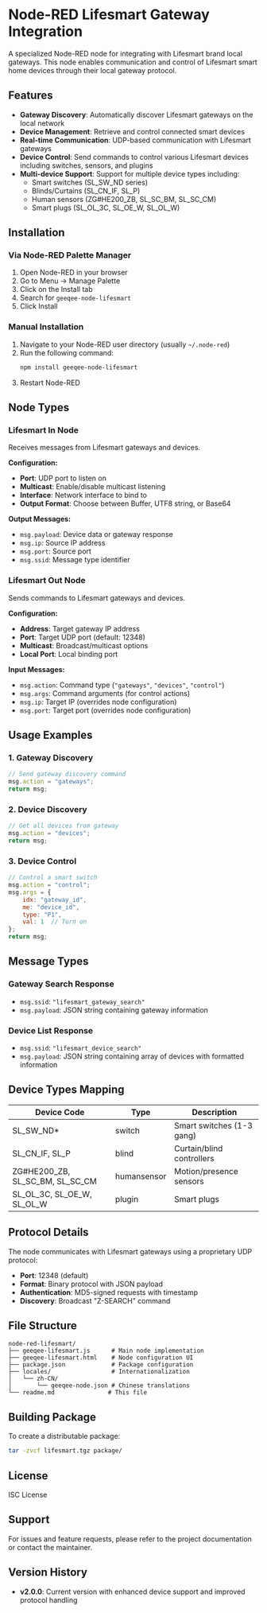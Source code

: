 # Node-RED Lifesmart Gateway Integration

A specialized Node-RED node for integrating with Lifesmart brand local gateways. This node enables communication and control of Lifesmart smart home devices through their local gateway protocol.

## Features

- **Gateway Discovery**: Automatically discover Lifesmart gateways on the local network
- **Device Management**: Retrieve and control connected smart devices
- **Real-time Communication**: UDP-based communication with Lifesmart gateways
- **Device Control**: Send commands to control various Lifesmart devices including switches, sensors, and plugins
- **Multi-device Support**: Support for multiple device types including:
  - Smart switches (SL_SW_ND series)
  - Blinds/Curtains (SL_CN_IF, SL_P)
  - Human sensors (ZG#HE200_ZB, SL_SC_BM, SL_SC_CM)
  - Smart plugs (SL_OL_3C, SL_OE_W, SL_OL_W)

## Installation

### Via Node-RED Palette Manager
1. Open Node-RED in your browser
2. Go to Menu → Manage Palette
3. Click on the Install tab
4. Search for `geeqee-node-lifesmart`
5. Click Install

### Manual Installation
1. Navigate to your Node-RED user directory (usually `~/.node-red`)
2. Run the following command:
   ```bash
   npm install geeqee-node-lifesmart
   ```
3. Restart Node-RED

## Node Types

### Lifesmart In Node
Receives messages from Lifesmart gateways and devices.

**Configuration:**
- **Port**: UDP port to listen on
- **Multicast**: Enable/disable multicast listening
- **Interface**: Network interface to bind to
- **Output Format**: Choose between Buffer, UTF8 string, or Base64

**Output Messages:**
- `msg.payload`: Device data or gateway response
- `msg.ip`: Source IP address
- `msg.port`: Source port
- `msg.ssid`: Message type identifier

### Lifesmart Out Node
Sends commands to Lifesmart gateways and devices.

**Configuration:**
- **Address**: Target gateway IP address
- **Port**: Target UDP port (default: 12348)
- **Multicast**: Broadcast/multicast options
- **Local Port**: Local binding port

**Input Messages:**
- `msg.action`: Command type (`"gateways"`, `"devices"`, `"control"`)
- `msg.args`: Command arguments (for control actions)
- `msg.ip`: Target IP (overrides node configuration)
- `msg.port`: Target port (overrides node configuration)

## Usage Examples

### 1. Gateway Discovery
```javascript
// Send gateway discovery command
msg.action = "gateways";
return msg;
```

### 2. Device Discovery
```javascript
// Get all devices from gateway
msg.action = "devices";
return msg;
```

### 3. Device Control
```javascript
// Control a smart switch
msg.action = "control";
msg.args = {
    idx: "gateway_id",
    me: "device_id", 
    type: "P1",
    val: 1  // Turn on
};
return msg;
```

## Message Types

### Gateway Search Response
- `msg.ssid`: `"lifesmart_gateway_search"`
- `msg.payload`: JSON string containing gateway information

### Device List Response
- `msg.ssid`: `"lifesmart_device_search"`
- `msg.payload`: JSON string containing array of devices with formatted information

## Device Types Mapping

| Device Code | Type | Description |
|-------------|------|-------------|
| SL_SW_ND* | switch | Smart switches (1-3 gang) |
| SL_CN_IF, SL_P | blind | Curtain/blind controllers |
| ZG#HE200_ZB, SL_SC_BM, SL_SC_CM | humansensor | Motion/presence sensors |
| SL_OL_3C, SL_OE_W, SL_OL_W | plugin | Smart plugs |

## Protocol Details

The node communicates with Lifesmart gateways using a proprietary UDP protocol:
- **Port**: 12348 (default)
- **Format**: Binary protocol with JSON payload
- **Authentication**: MD5-signed requests with timestamp
- **Discovery**: Broadcast "Z-SEARCH" command

## File Structure

```
node-red-lifesmart/
├── geeqee-lifesmart.js      # Main node implementation
├── geeqee-lifesmart.html    # Node configuration UI
├── package.json             # Package configuration
├── locales/                 # Internationalization
│   └── zh-CN/
│       └── geeqee-node.json # Chinese translations
└── readme.md               # This file
```

## Building Package

To create a distributable package:

```bash
tar -zvcf lifesmart.tgz package/
```

## License

ISC License

## Support

For issues and feature requests, please refer to the project documentation or contact the maintainer.

## Version History

- **v2.0.0**: Current version with enhanced device support and improved protocol handling

